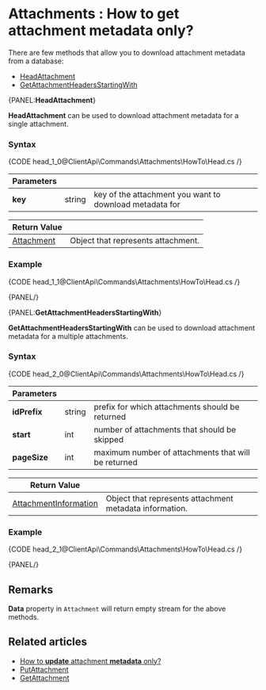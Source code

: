 # Attachments : How to get attachment metadata only?

There are few methods that allow you to download attachment metadata from a database:   
- [HeadAttachment](../../../../client-api/commands/attachments/how-to/get-attachment-metadata-only#head)   
- [GetAttachmentHeadersStartingWith](../../../../client-api/commands/attachments/how-to/get-attachment-metadata-only#getattachmentheadersstartingwith)   

{PANEL:**HeadAttachment**}

**HeadAttachment** can be used to download attachment metadata for a single attachment.

### Syntax

{CODE head_1_0@ClientApi\Commands\Attachments\HowTo\Head.cs /}

| Parameters | | |
| ------------- | ------------- | ----- |
| **key** | string | key of the attachment you want to download metadata for |

| Return Value | |
| ------------- | ----- |
| [Attachment](../../../../glossary/attachment) | Object that represents attachment. |

### Example

{CODE head_1_1@ClientApi\Commands\Attachments\HowTo\Head.cs /}

{PANEL/}

{PANEL:**GetAttachmentHeadersStartingWith**}

**GetAttachmentHeadersStartingWith** can be used to download attachment metadata for a multiple attachments.

### Syntax

{CODE head_2_0@ClientApi\Commands\Attachments\HowTo\Head.cs /}

| Parameters | | |
| ------------- | ------------- | ----- |
| **idPrefix** | string | prefix for which attachments should be returned |
| **start** | int | number of attachments that should be skipped |
| **pageSize** | int | maximum number of attachments that will be returned |

| Return Value | |
| ------------- | ----- |
| [AttachmentInformation](../../../../glossary/attachment-information) | Object that represents attachment metadata information. |

### Example

{CODE head_2_1@ClientApi\Commands\Attachments\HowTo\Head.cs /}

{PANEL/}

## Remarks

**Data** property in `Attachment` will return empty stream for the above methods.

## Related articles

- [How to **update** attachment **metadata** only?](../../../../client-api/commands/attachments/how-to/update-attachment-metadata-only)  
- [PutAttachment](../../../../client-api/commands/attachments/put)  
- [GetAttachment](../../../../client-api/commands/attachments/get)  
